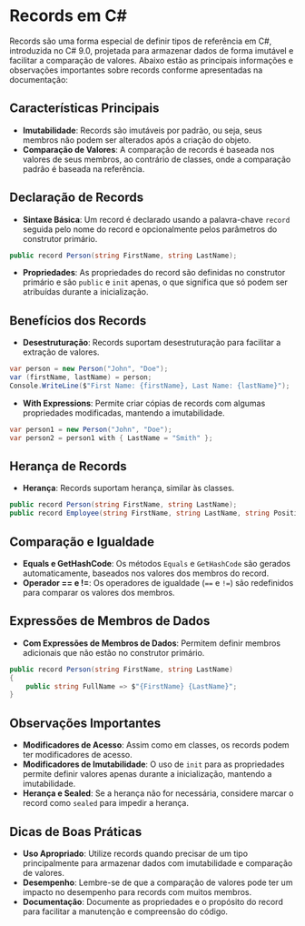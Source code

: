 
# Records em C#

Records são uma forma especial de definir tipos de referência em C#, introduzida no C# 9.0, projetada para armazenar dados de forma imutável e facilitar a comparação de valores. Abaixo estão as principais informações e observações importantes sobre records conforme apresentadas na documentação:

## Características Principais
- **Imutabilidade**: Records são imutáveis por padrão, ou seja, seus membros não podem ser alterados após a criação do objeto.
- **Comparação de Valores**: A comparação de records é baseada nos valores de seus membros, ao contrário de classes, onde a comparação padrão é baseada na referência.

## Declaração de Records
- **Sintaxe Básica**: Um record é declarado usando a palavra-chave `record` seguida pelo nome do record e opcionalmente pelos parâmetros do construtor primário.
```csharp
public record Person(string FirstName, string LastName);
```

- **Propriedades**: As propriedades do record são definidas no construtor primário e são `public` e `init` apenas, o que significa que só podem ser atribuídas durante a inicialização.

## Benefícios dos Records
- **Desestruturação**: Records suportam desestruturação para facilitar a extração de valores.
```csharp
var person = new Person("John", "Doe");
var (firstName, lastName) = person;
Console.WriteLine($"First Name: {firstName}, Last Name: {lastName}");
```

- **With Expressions**: Permite criar cópias de records com algumas propriedades modificadas, mantendo a imutabilidade.
```csharp
var person1 = new Person("John", "Doe");
var person2 = person1 with { LastName = "Smith" };
```

## Herança de Records
- **Herança**: Records suportam herança, similar às classes.
```csharp
public record Person(string FirstName, string LastName);
public record Employee(string FirstName, string LastName, string Position) : Person(FirstName, LastName);
```

## Comparação e Igualdade
- **Equals e GetHashCode**: Os métodos `Equals` e `GetHashCode` são gerados automaticamente, baseados nos valores dos membros do record.
- **Operador == e !=**: Os operadores de igualdade (`==` e `!=`) são redefinidos para comparar os valores dos membros.

## Expressões de Membros de Dados
- **Com Expressões de Membros de Dados**: Permitem definir membros adicionais que não estão no construtor primário.
```csharp
public record Person(string FirstName, string LastName)
{
    public string FullName => $"{FirstName} {LastName}";
}
```

## Observações Importantes
- **Modificadores de Acesso**: Assim como em classes, os records podem ter modificadores de acesso.
- **Modificadores de Imutabilidade**: O uso de `init` para as propriedades permite definir valores apenas durante a inicialização, mantendo a imutabilidade.
- **Herança e Sealed**: Se a herança não for necessária, considere marcar o record como `sealed` para impedir a herança.

## Dicas de Boas Práticas
- **Uso Apropriado**: Utilize records quando precisar de um tipo principalmente para armazenar dados com imutabilidade e comparação de valores.
- **Desempenho**: Lembre-se de que a comparação de valores pode ter um impacto no desempenho para records com muitos membros.
- **Documentação**: Documente as propriedades e o propósito do record para facilitar a manutenção e compreensão do código.
